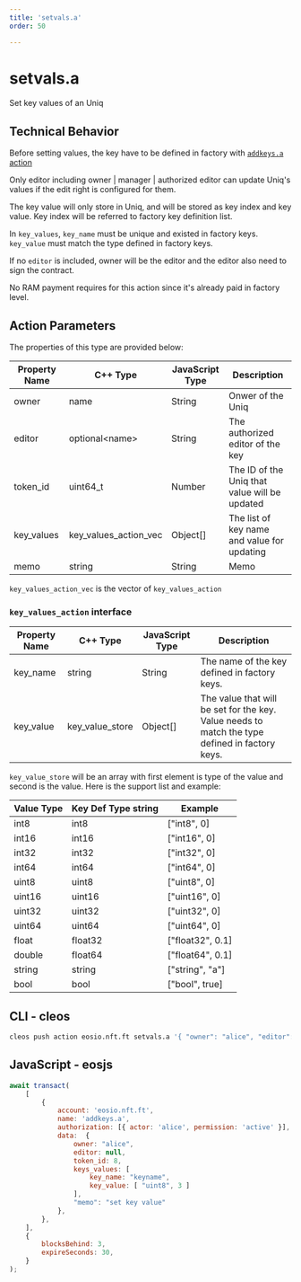 ```yaml
---
title: 'setvals.a'
order: 50

---
```


# setvals.a

Set key values of an Uniq

## Technical Behavior

Before setting values, the key have to be defined in factory with [`addkeys.a` action](./addkeys.a.md)

Only editor including owner | manager | authorized editor can update Uniq's values if the edit right is configured for them.

The key value will only store in Uniq, and will be stored as key index and key value. Key index will be referred to factory key definition list.

In `key_values`, `key_name` must be unique and existed in factory keys. `key_value` must match the type defined in factory keys.

If no `editor` is included, owner will be the editor and the editor also need to sign the contract.

No RAM payment requires for this action since it's already paid in factory level.

## Action Parameters

The properties of this type are provided below:

| Property Name | C++ Type              | JavaScript Type | Description                                   |
| ------------- | --------------------- | --------------- | --------------------------------------------- |
| owner         | name                  | String          | Onwer of the Uniq                             |
| editor        | optional\<name>       | String          | The authorized editor of the key              |
| token_id      | uint64_t              | Number          | The ID of the Uniq that value will be updated |
| key_values    | key_values_action_vec | Object[]        | The list of key name and value for updating   |
| memo          | string                | String          | Memo                                          |

`key_values_action_vec` is the vector of `key_values_action`

### `key_values_action` interface

| Property Name | C++ Type        | JavaScript Type | Description                                                                                    |
| ------------- | --------------- | --------------- | ---------------------------------------------------------------------------------------------- |
| key_name      | string          | String          | The name of the key defined in factory keys.                                                   |
| key_value     | key_value_store | Object[]        | The value that will be set for the key. Value needs to match the type defined in factory keys. |

`key_value_store` will be an array with first element is type of the value and second is the value. Here is the support list and example:

| Value Type | Key Def Type string | Example          |
| ---------- | ------------------- | ---------------- |
| int8       | int8                | ["int8", 0]      |
| int16      | int16               | ["int16", 0]     |
| int32      | int32               | ["int32", 0]     |
| int64      | int64               | ["int64", 0]     |
| uint8      | uint8               | ["uint8", 0]     |
| uint16     | uint16              | ["uint16", 0]    |
| uint32     | uint32              | ["uint32", 0]    |
| uint64     | uint64              | ["uint64", 0]    |
| float      | float32             | ["float32", 0.1] |
| double     | float64             | ["float64", 0.1] |
| string     | string              | ["string", "a"]  |
| bool       | bool                | ["bool", true]   |

## CLI - cleos

```bash
cleos push action eosio.nft.ft setvals.a '{ "owner": "alice", "editor": null, "token_id": 8, "keys_values": [ "key_name": "keyname", "key_value": [ "uint8", 3 ] ], "memo": "set key value" }' -p alice@active
```

## JavaScript - eosjs

```js
await transact(
    [
        {
            account: 'eosio.nft.ft',
            name: 'addkeys.a',
            authorization: [{ actor: 'alice', permission: 'active' }],
            data:  {
                owner: "alice",
                editor: null,
                token_id: 8,
                keys_values: [
                    key_name: "keyname",
                    key_value: [ "uint8", 3 ]
                ],
                "memo": "set key value"
            },
        },
    ],
    {
        blocksBehind: 3,
        expireSeconds: 30,
    }
);
```